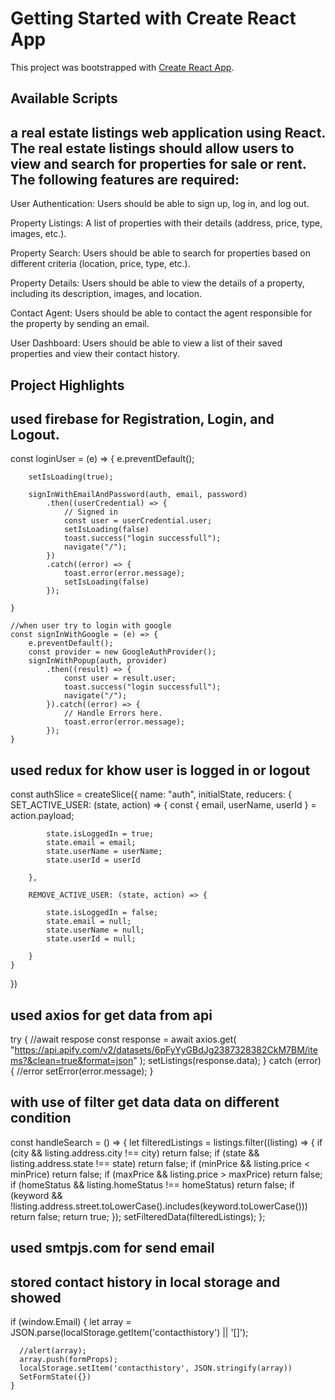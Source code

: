# Getting Started with Create React App

This project was bootstrapped with [Create React App](https://github.com/facebook/create-react-app).

## Available Scripts

## a real estate listings web application using React. The real estate listings should allow users to view and search for properties for sale or rent. The following features are required:

User Authentication: Users should be able to sign up, log in, and log out.

Property Listings: A list of properties with their details (address, price, type, images, etc.).

Property Search: Users should be able to search for properties based on different criteria (location, price, type, etc.).

Property Details: Users should be able to view the details of a property, including its description, images, and location.

Contact Agent: Users should be able to contact the agent responsible for the property by sending an email.

User Dashboard: Users should be able to view a list of their saved properties and view their contact history.

## Project Highlights

## used firebase for Registration, Login, and Logout.

const loginUser = (e) => {
        e.preventDefault();

        setIsLoading(true);

        signInWithEmailAndPassword(auth, email, password)
            .then((userCredential) => {
                // Signed in 
                const user = userCredential.user;
                setIsLoading(false)
                toast.success("login successfull");
                navigate("/");
            })
            .catch((error) => {
                toast.error(error.message);
                setIsLoading(false)
            });

    }

    //when user try to login with google
    const signInWithGoogle = (e) => {
        e.preventDefault();
        const provider = new GoogleAuthProvider();
        signInWithPopup(auth, provider)
            .then((result) => {
                const user = result.user;
                toast.success("login successfull");
                navigate("/");
            }).catch((error) => {
                // Handle Errors here.
                toast.error(error.message);
            });
    }

## used redux for khow user is logged in or logout

const authSlice = createSlice({
    name: "auth",
    initialState,
    reducers: {
        SET_ACTIVE_USER: (state, action) => {
            const { email, userName, userId } = action.payload;

            state.isLoggedIn = true;
            state.email = email;
            state.userName = userName;
            state.userId = userId

        },

        REMOVE_ACTIVE_USER: (state, action) => {

            state.isLoggedIn = false;
            state.email = null;
            state.userName = null;
            state.userId = null;

        }
    }
}) 

## used axios for get data from api
try {
    //await respose
    const response = await axios.get(
      "https://api.apify.com/v2/datasets/6pFyYyGBdJg2387328382CkM7BM/items?&clean=true&format=json"
    );
    setListings(response.data);
  } catch (error) {
    //error
    setError(error.message);
  }
  
##  with use of filter get data data on different condition

  const handleSearch = () => {
    let filteredListings = listings.filter((listing) => {
      if (city && listing.address.city !== city) return false;
      if (state && listing.address.state !== state) return false;
      if (minPrice && listing.price < minPrice) return false;
      if (maxPrice && listing.price > maxPrice) return false;
      if (homeStatus && listing.homeStatus !== homeStatus) return false;
      if (keyword && !listing.address.street.toLowerCase().includes(keyword.toLowerCase())) return false;
      return true;
    });
    setFilteredData(filteredListings);
  };

## used smtpjs.com for send email

## stored contact history in local storage and showed
 if (window.Email) {
      let array = JSON.parse(localStorage.getItem('contacthistory') || '[]');

      //alert(array);
      array.push(formProps);
      localStorage.setItem('contacthistory', JSON.stringify(array))
      SetFormState({})
    } 




